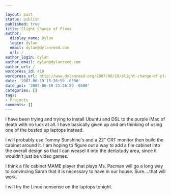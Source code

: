 ```yaml
---

layout: post
status: publish
published: true
title: Slight Change of Plans
author:
  display_name: Dylan
  login: dylan
  email: dylan@dylanreed.com
  url: /
author_login: dylan
author_email: dylan@dylanreed.com
author_url: /
wordpress_id: 419
wordpress_url: http://www.dylanreed.org/2007/06/19/slight-change-of-plans/
date: '2007-06-19 15:26:59 -0500'
date_gmt: '2007-06-19 21:26:59 -0500'
categories: []
tags:
- Projects
comments: []
---
```


I have been trying and trying to install Ubuntu and DSL to the purple iMac of death with no luck at all. I have basically given up and am thinking of using one of the busted up laptops instead.

I will probably use Tommy Sunshine's and a 22" CRT monitor then build the cabinet around it. I am hoping to figure out a way to add a file cabinet into the overall design so that I can weasel it into the den\study area, since it wouldn't just be video games.

I think a file cabinet MAME player that plays Ms. Pacman will go a long way to convincing Sarah that it is necessary to have in our house. Sure....that will work.

I will try the Linux nonsense on the laptops tonight.
